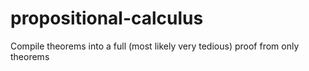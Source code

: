# propositional-calculus

Compile theorems into a full (most likely very tedious) proof from only theorems
